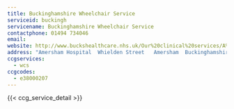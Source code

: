 ```yaml
---
title: Buckinghamshire Wheelchair Service
serviceid: buckingh
servicename: Buckinghamshire Wheelchair Service
contactphone: 01494 734046
email:
website: http://www.buckshealthcare.nhs.uk/Our%20clinical%20services/A%20to%20Z%20of%20clinical%20services/Wheelchair%20service/wheelchair-service.htm
address: "Amersham Hospital  Whielden Street   Amersham  Buckinghamshire  HP7 0JD."
ccgservices:
  - wcs
ccgcodes:
  - e38000207
---
```


{{< ccg_service_detail >}}
